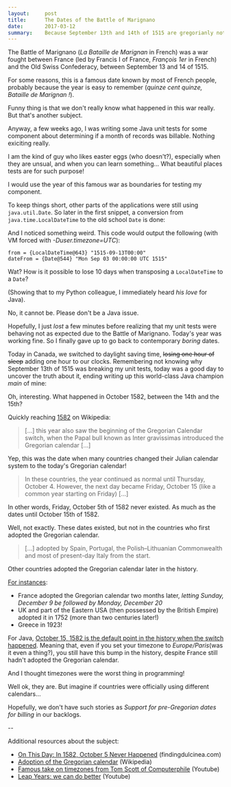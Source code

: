 ```yaml
---
layout:     post
title:      The Dates of the Battle of Marignano
date:       2017-03-12
summary:    Because September 13th and 14th of 1515 are gregorianly not.
---
```


The Battle of Marignano (_La Bataille de Marignan_ in French) was a war fought between France (led by Francis I of France, _François 1er_ in French) and the Old Swiss Confederacy, between September 13 and 14 of 1515.

For some reasons, this is a famous date known by most of French people, probably because the year is easy to remember (_quinze cent quinze, Bataille de Marignan !_).

Funny thing is that we don't really know what happened in this war really. But that's another subject.

Anyway, a few weeks ago, I was writing some Java unit tests for some component about determining if a month of records was billable. Nothing exiciting really.

<script src="https://gist.github.com/pzn/d7842065f86c64a61462876bf66f8dd6.js"></script>

I am the kind of guy who likes easter eggs (who doesn't?), especially when they are unsual, and when you can learn something... What beautiful places tests are for such purpose!

I would use the year of this famous war as boundaries for testing my component.

<script src="https://gist.github.com/pzn/ec601e3191f92995960fe90085a0af28.js"></script>

To keep things short, other parts of the applications were still using `java.util.Date`. So later in the first snippet, a conversion from `java.time.LocalDateTime` to the old school `Date` is done:

<script src="https://gist.github.com/pzn/2a9c6bdb6765faa49591fb7986ddda81.js"></script>

And I noticed something weird. This code would output the following (with VM forced with _-Duser.timezone=UTC_):

    from = {LocalDateTime@643} "1515-09-13T00:00"
    dateFrom = {Date@544} "Mon Sep 03 00:00:00 UTC 1515"

Wat? How is it possible to lose 10 days when transposing a `LocalDateTime` to a `Date`?

(Showing that to my Python colleague, I immediately heard _his love_ for Java).

No, it cannot be. Please don't be a Java issue.

Hopefully, I just _lost_ a few minutes before realizing that my unit tests were behaving not as expected due to the Battle of Marignano. Today's year was working fine. So I finally gave up to go back to contemporary _boring_ dates.

Today in Canada, we switched to daylight saving time, ~~losing one hour of sleep~~ adding one hour to our clocks. Remembering not knowing why September 13th of 1515 was breaking my unit tests, today was a good day to uncover the truth about it, ending writing up this world-class Java champion _main_ of mine:

<script src="https://gist.github.com/pzn/8da6d3efac1aab7b85361478c1774e38.js"></script>

Oh, interesting. What happened in October 1582, between the 14th and the 15th?

Quickly reaching [1582](https://en.wikipedia.org/wiki/1582) on Wikipedia:

> [...] this year also saw the beginning of the Gregorian Calendar switch, when the Papal bull known as Inter gravissimas introduced the Gregorian calendar [...]

Yep, this was the date when many countries changed their Julian calendar system to the today's Gregorian calendar!

> In these countries, the year continued as normal until Thursday, October 4. However, the next day became Friday, October 15 (like a common year starting on Friday) [...]

In other words, Friday, October 5th of 1582 never existed. As much as the dates until October 15th of 1582.

Well, not exactly. These dates existed, but not in the countries who  first adopted the Gregorian calendar.

> [...] adopted by Spain, Portugal, the Polish–Lithuanian Commonwealth and most of present-day Italy from the start.

Other countries adopted the Gregorian calendar later in the history. 

[For instances](https://en.wikipedia.org/wiki/Adoption_of_the_Gregorian_calendar#Timeline):
- France adopted the Gregorian calendar two months later, _letting Sunday, December 9 be followed by Monday, December 20_
- UK and part of the Eastern USA (then possessed by the British Empire) adopted it in 1752 (more than two centuries later!)
- Greece in 1923!

For Java, [October 15, 1582 is the default point in the history when the switch happened](http://docs.oracle.com/javase/8/docs/api/java/util/GregorianCalendar.html#setGregorianChange-java.util.Date-). Meaning that, even if you set your timezone to _Europe/Paris_(was it even a thing?), you still have this bump in the history, despite France still hadn't adopted the Gregorian calendar.

And I thought timezones were the worst thing in programming!

Well ok, they are. But imagine if countries were officially using different calendars...

Hopefully, we don't have such stories as _Support for pre-Gregorian dates for billing_ in our backlogs.

--

Additional resources about the subject:

* [On This Day: In 1582, October 5 Never Happened](http://www.findingdulcinea.com/news/on-this-day/September-October-08/On-this-Day--In-1582--Oct--5-Did-Not-Exist-.html) (findingdulcinea.com)
* [Adoption of the Gregorian calendar](https://en.wikipedia.org/wiki/Adoption_of_the_Gregorian_calendar) (Wikipedia)
* [Famous take on timezones from Tom Scott of Computerphile](https://youtu.be/-5wpm-gesOY) (Youtube)
* [Leap Years: we can do better](https://youtu.be/qkt_wmRKYNQ) (Youtube)
